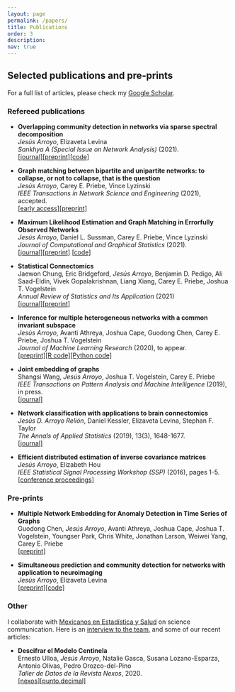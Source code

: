 ```yaml
---
layout: page
permalink: /papers/
title: Publications
order: 3
description: 
nav: true
---
```




## Selected publications and pre-prints

For a full list of articles, please check my [Google Scholar](https://scholar.google.com/citations?user=Pt0QJm4AAAAJ&hl=es&authuser=1).

### Refereed publications

* **Overlapping community detection in networks via sparse spectral decomposition**<br>
*Jesús Arroyo*, Elizaveta Levina<br>
*Sankhya A (Special Issue on Network Analysis)* (2021).<br>
[[journal]](https://link.springer.com/article/10.1007/s13171-021-00245-4)[[preprint]](https://arxiv.org/abs/2009.10641)[[code]](https://github.com/jesusdaniel/spcaCD)

* **Graph matching between bipartite and unipartite networks: to collapse, or not to collapse, that is the question**<br>
*Jesús Arroyo*, Carey E. Priebe, Vince Lyzinski<br>
*IEEE Transactions in Network Science and Engineering* (2021), accepted.<br>
[[early access]](https://ieeexplore.ieee.org/abstract/document/9447239)[[preprint]](https://arxiv.org/abs/2002.01648)

* **Maximum Likelihood Estimation and Graph Matching in Errorfully Observed Networks**<br>
*Jesús Arroyo*, Daniel L. Sussman, Carey E. Priebe, Vince Lyzinski<br>
*Journal of Computational and Graphical Statistics* (2021).<br>
[[journal]](https://www.tandfonline.com/doi/full/10.1080/10618600.2021.1872582)[[preprint]](https://arxiv.org/pdf/1812.10519.pdf) [[code]](https://github.com/dpmcsuss/gmmle)

* **Statistical Connectomics**<br>
Jaewon Chung, Eric Bridgeford, *Jesús Arroyo*, Benjamin D. Pedigo, Ali Saad-Eldin, Vivek Gopalakrishnan, Liang Xiang, Carey E. Priebe, Joshua T. Vogelstein<br>
*Annual Review of Statistics and Its Application* (2021)<br>
[[journal]](https://www.annualreviews.org/doi/abs/10.1146/annurev-statistics-042720-023234)[[preprint]](https://osf.io/ek4n3)

* **Inference for multiple heterogeneous networks with a common invariant subspace**<br>
*Jesús Arroyo*, Avanti Athreya, Joshua Cape, Guodong Chen, Carey E. Priebe, Joshua T. Vogelstein<br>
*Journal of Machine Learning Research* (2020), to appear.<br>
[[preprint]](https://arxiv.org/pdf/1906.10026.pdf)[[R code]](https://github.com/jesusdaniel/mase)[[Python code]](https://graspy.neurodata.io/reference/embed.html#graspologic.embed.MultipleASE)

* **Joint embedding of graphs**<br>
Shangsi Wang, *Jesús Arroyo*, Joshua T. Vogelstein, Carey E. Priebe<br>
*IEEE Transactions on Pattern Analysis and Machine Intelligence* (2019), in press.<br>
[[journal]](https://ieeexplore.ieee.org/abstract/document/8889404/) 

* **Network classification with applications to brain connectomics**<br>
*Jesús D. Arroyo Relión*, Daniel Kessler, Elizaveta Levina, Stephan F. Taylor<br>
*The Annals of Applied Statistics* (2019), 13(3), 1648-1677.<br>
[[journal]](https://projecteuclid.org/euclid.aoas/1571277767) 

* **Efficient distributed estimation of inverse covariance matrices**<br>
*Jesús Arroyo*, Elizabeth Hou<br>
*IEEE Statistical Signal Processing Workshop (SSP)* (2016), pages 1-5.<br>
[[conference proceedings]](https://ieeexplore.ieee.org/abstract/document/7551705)



### Pre-prints

* **Multiple Network Embedding for Anomaly Detection in Time Series of Graphs**<br>
Guodong Chen, *Jesús Arroyo*, Avanti Athreya, Joshua Cape, Joshua T. Vogelstein, Youngser Park, Chris White, Jonathan Larson, Weiwei Yang, Carey E. Priebe<br>
[[preprint]](https://arxiv.org/abs/2008.10055)

* **Simultaneous prediction and community detection for networks with application to neuroimaging**<br>
*Jesús Arroyo*, Elizaveta Levina<br>
[[preprint]](https://arxiv.org/pdf/2002.01645.pdf)[[code]](https://github.com/jesusdaniel/glmblock)



### Other

I collaborate with [Mexicanos en Estadística y Salud](https://mxciencia.github.io/) on science communication. Here is an [interview to the team](https://www.biostat.washington.edu/news/stories/mexicans-statistics-and-health-makes-covid-19-complexities-easier-understand), and some of our recent articles:

* **Descifrar el Modelo Centinela**<br>
Ernesto Ulloa, *Jesús Arroyo*, Natalie Gasca, Susana Lozano-Esparza, Antonio Olivas, Pedro Orozco-del-Pino<br>
*Taller de Datos de la Revista Nexos*, 2020.<br>
[[nexos]](https://datos.nexos.com.mx/descifrando-el-modelo-centinela/)[[punto.decimal]](https://puntodecimal.mx/ciencia/descifrando-el-modelo-centinela)


